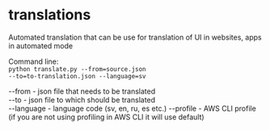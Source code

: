 # translations

Automated translation that can be use for translation of UI in websites, apps in automated mode

Command line:<br>
<code>python translate.py --from=source.json --to=to-translation.json --language=sv</code>

--from - json file that needs to be translated<br>
--to - json file to which should be translated<br>
--language - language code (sv, en, ru, es etc.)
--profile - AWS CLI profile (if you are not using profiling in AWS CLI it will use default)
